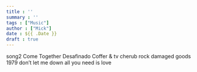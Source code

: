```yaml
---
title : ''
summary : ''
tags : ["Music"]
author : ["Mick"]
date : ${{ .Date }}
draft : true
---
```




song2
Come Together
Desafinado
Coffer & tv
cherub rock
damaged goods
1979
don’t let me down
all you need is love

